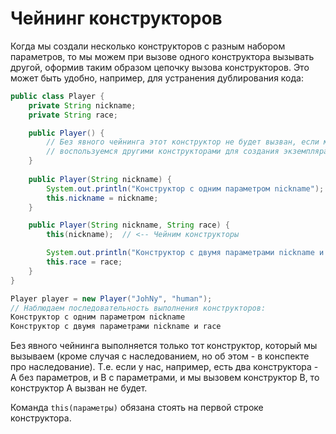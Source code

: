 # Чейнинг конструкторов

Когда мы создали несколько конструкторов с разным набором параметров, то мы можем при вызове одного конструктора вызывать другой, оформив таким образом цепочку вызова конструкторов. Это может быть удобно, например, для устранения дублирования кода:

```java
public class Player {
    private String nickname;
    private String race;

    public Player() {
        // Без явного чейнинга этот конструктор не будет вызван, если мы
        // воспользуемся другими конструкторами для создания экземпляра класса.
    }
    
    public Player(String nickname) {
        System.out.println("Конструктор с одним параметром nickname");
        this.nickname = nickname;
    }

    public Player(String nickname, String race) {
        this(nickname);  // <-- Чейним конструкторы

        System.out.println("Конструктор с двумя параметрами nickname и race");
        this.race = race;
    }
}

Player player = new Player("JohNy", "human");
// Наблюдаем последовательность выполнения конструкторов:
Конструктор с одним параметром nickname
Конструктор с двумя параметрами nickname и race
```

Без явного чейнинга выполняется только тот конструктор, который мы вызываем (кроме случая с наследованием, но об этом - в конспекте про наследование). Т.е. если у нас, например, есть два конструктора - А без параметров, и В с параметрами, и мы вызовем конструктор В, то конструктор А вызван не будет.

Команда `this(параметры)` обязана стоять на первой строке конструктора.